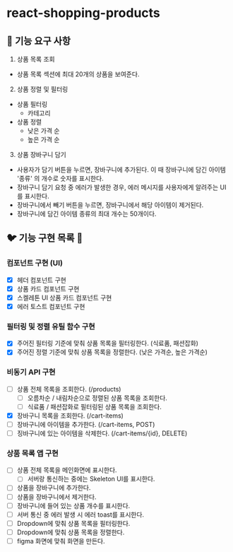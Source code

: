 # react-shopping-products

## 🎯 기능 요구 사항

1. 상품 목록 조회

- 상품 목록 섹션에 최대 20개의 상품을 보여준다.

2. 상품 정렬 및 필터링

- 상품 필터링
  - 카테고리
- 상품 정렬
  - 낮은 가격 순
  - 높은 가격 순

3. 상품 장바구니 담기

- 사용자가 담기 버튼을 누르면, 장바구니에 추가된다. 이 때 장바구니에 담긴 아이템 '종류' 의 개수로 숫자를 표시한다.
- 장바구니 담기 요청 중 에러가 발생한 경우, 에러 메시지를 사용자에게 알려주는 UI를 표시한다.
- 장바구니에서 빼기 버튼을 누르면, 장바구니에서 해당 아이템이 제거된다.
- 장바구니에 담긴 아이템 종류의 최대 개수는 50개이다.

## 🐦 기능 구현 목록 🦩

### 컴포넌트 구현 (UI)

- [x] 헤더 컴포넌트 구현
- [x] 상품 카드 컴포넌트 구현
- [x] 스켈레톤 UI 상품 카드 컴포넌트 구현
- [x] 에러 토스트 컴포넌트 구현

### 필터링 및 정렬 유틸 함수 구현

- [x] 주어진 필터링 기준에 맞춰 상품 목록을 필터링한다. (식료품, 패션잡화)
- [x] 주어진 정렬 기준에 맞춰 상품 목록을 정렬한다. (낮은 가격순, 높은 가격순)

### 비동기 API 구현

- [ ] 상품 전체 목록을 조회한다. (/products)
  - [ ] 오름차순 / 내림차순으로 정렬된 상품 목록을 조회한다.
  - [ ] 식료품 / 패션잡화로 필터링된 상품 목록을 조회한다.
- [x] 장바구니 목록을 조회한다. (/cart-items)
- [ ] 장바구니에 아이템을 추가한다. (/cart-items, POST)
- [ ] 징바구니에 있는 아이템을 삭제한다. (/cart-items/{id}, DELETE)

### 상품 목록 앱 구현

- [ ] 상품 전체 목록을 메인화면에 표시한다.
  - [ ] 서버랑 통신하는 중에는 Skeleton UI를 표시한다.
- [ ] 상품을 장바구니에 추가한다.
- [ ] 상품을 장바구니에서 제거한다.
- [ ] 장바구니에 들어 있는 상품 개수를 표시한다.
- [ ] 서버 통신 중 에러 발생 시 에러 toast를 표시한다.
- [ ] Dropdown에 맞춰 상품 목록을 필터링한다.
- [ ] Dropdown에 맞춰 상품 목록을 정렬한다.
- [ ] figma 화면에 맞춰 화면을 만든다.
